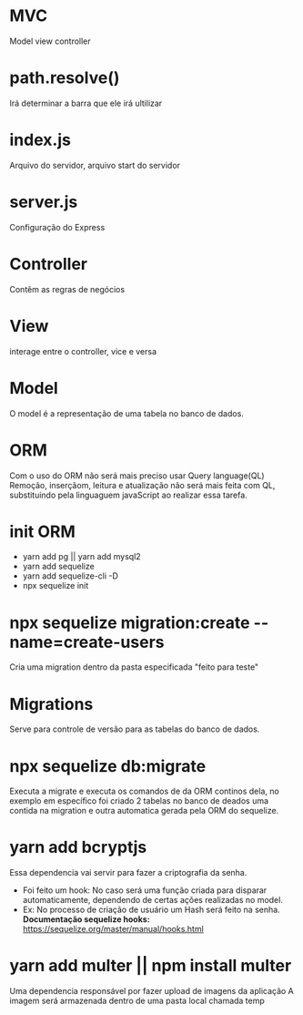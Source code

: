# MVC
Model view controller

# path.resolve()
Irá determinar a barra que ele irá ultilizar

# index.js
Arquivo do servidor, arquivo start do servidor

# server.js
Configuração do Express

# Controller
Contêm as regras de negócios

# View
interage entre o controller, vice e versa

# Model
O model é a representação de uma tabela no banco de dados.

# ORM
Com o uso do ORM não será mais preciso usar Query language(QL) Remoção, inserçãom, leitura e atualização não será mais feita com QL, substituindo pela linguaguem javaScript ao realizar essa tarefa.

# init ORM
- yarn add pg || yarn add mysql2
- yarn add sequelize
- yarn add sequelize-cli -D
- npx sequelize init

# npx sequelize migration:create --name=create-users
Cria uma migration dentro da pasta especificada "feito para teste"

# Migrations
Serve para controle de versão para as tabelas do banco de dados.

# npx sequelize db:migrate
Executa a migrate e executa os comandos de da ORM continos dela, no exemplo em específico foi criado 2 tabelas no banco de deados uma contida na migration e outra automatica gerada pela ORM do sequelize.

# yarn add bcryptjs
Essa dependencia vai servir para fazer a criptografia da senha.
- Foi feito um hook: No caso será uma função criada para disparar automaticamente, dependendo de certas ações realizadas no model.
- Ex: No processo de criação de usuário um Hash será feito na senha.
<b>Documentação sequelize hooks:</b> https://sequelize.org/master/manual/hooks.html

# yarn add multer || npm install multer
Uma dependencia responsável por fazer upload de imagens da aplicação
A imagem será armazenada dentro de uma pasta local chamada temp



